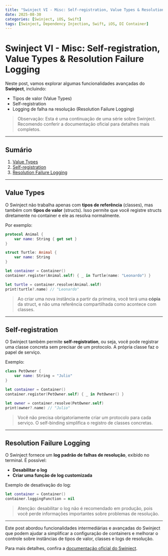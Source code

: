 ```yaml
---
title: "Swinject VI - Misc: Self-registration, Value Types & Resolution Failure Logging"
date: 2025-08-30
categories: [Swinject, iOS, Swift]
tags: [Swinject, Dependency Injection, Swift, iOS, DI Container]
---
```


# Swinject VI - Misc: Self-registration, Value Types & Resolution Failure Logging

Neste post, vamos explorar algumas funcionalidades avançadas do **Swinject**, incluindo:

- Tipos de valor (Value Types)  
- Self-registration  
- Logging de falha na resolução (Resolution Failure Logging)

> Observação: Esta é uma continuação de uma série sobre Swinject. Recomendo conferir a documentação oficial para detalhes mais completos.

---

## Sumário

1. [Value Types](#value-types)  
2. [Self-registration](#self-registration)  
3. [Resolution Failure Logging](#resolution-failure-logging)

---

## Value Types

O Swinject não trabalha apenas com **tipos de referência** (classes), mas também com **tipos de valor** (structs). Isso permite que você registre structs diretamente no container e ele as resolva normalmente.

Por exemplo:

```swift
protocol Animal {
    var name: String { get set }
}

struct Turtle: Animal {
    var name: String
}

let container = Container()
container.register(Animal.self) { _ in Turtle(name: "Leonardo") }

let turtle = container.resolve(Animal.self)
print(turtle?.name) // "Leonardo"
```

> Ao criar uma nova instância a partir da primeira, você terá uma **cópia** da struct, e não uma referência compartilhada como acontece com classes.

---

## Self-registration

O Swinject também permite **self-registration**, ou seja, você pode registrar uma classe concreta sem precisar de um protocolo. A própria classe faz o papel de serviço.

Exemplo:

```swift
class PetOwner {
    var name: String = "Julio"
}

let container = Container()
container.register(PetOwner.self) { _ in PetOwner() }

let owner = container.resolve(PetOwner.self)
print(owner?.name) // "Julio"
```

> Você não precisa obrigatoriamente criar um protocolo para cada serviço. O self-binding simplifica o registro de classes concretas.

---

## Resolution Failure Logging

O Swinject fornece um **log padrão de falhas de resolução**, exibido no terminal. É possível:

- **Desabilitar o log**
- **Criar uma função de log customizada**

Exemplo de desativação do log:

```swift
let container = Container()
container.loggingFunction = nil
```

> Atenção: desabilitar o log não é recomendado em produção, pois você perde informações importantes sobre problemas de resolução.

---

Este post abordou funcionalidades intermediárias e avançadas do Swinject que podem ajudar a simplificar a configuração de containers e melhorar o controle sobre instâncias de tipos de valor, classes e logs de resolução.  

Para mais detalhes, confira a [documentação oficial do Swinject](https://github.com/Swinject/Swinject).

